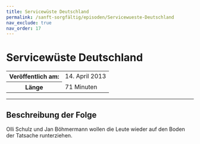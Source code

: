 ```yaml
---
title: Servicewüste Deutschland
permalink: /sanft-sorgfältig/episoden/Servicewueste-Deutschland
nav_exclude: true
nav_order: 17
---
```


# Servicewüste Deutschland
<table class="resp-table dcf-table dcf-table-responsive dcf-table-bordered dcf-table-striped dcf-w-100%">
                    <tbody>
                        <tr>
                            <th scope="row">Veröffentlich am:</th>
                            <td data-label="Veröffentlich am:">14. April 2013</td>
                        </tr>
                        <tr>
                            <th scope="row">Länge </th>
                            <td data-label="Länge ">71 Minuten</td>
                        </tr></tbody>
                </table>

***

## Beschreibung der Folge

<div>
Olli Schulz und Jan Böhmermann wollen die Leute wieder auf den Boden der Tatsache runterziehen.  
</div>

